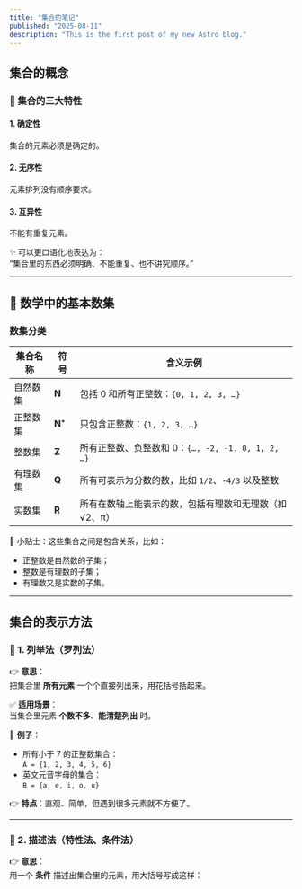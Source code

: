```yaml
---
title: "集合的笔记"
published: "2025-08-11"
description: "This is the first post of my new Astro blog."
---
```


## 集合的概念

### 🧠 集合的三大特性

#### 1. 确定性  
集合的元素必须是确定的。

#### 2. 无序性  
元素排列没有顺序要求。

#### 3. 互异性  
不能有重复元素。

✨ 可以更口语化地表达为：  
“集合里的东西必须明确、不能重复、也不讲究顺序。”

---

## 🔢 数学中的基本数集

### 数集分类

| 集合名称 | 符号     | 含义示例 |
| -------- | -------- | -------- |
| 自然数集 | **N**  | 包括 0 和所有正整数：`{0, 1, 2, 3, …}` |
| 正整数集 | **N⁺** | 只包含正整数：`{1, 2, 3, …}` |
| 整数集   | **Z**  | 所有正整数、负整数和 0：`{…, -2, -1, 0, 1, 2, …}` |
| 有理数集 | **Q**  | 所有可表示为分数的数，比如 `1/2`、`-4/3` 以及整数 |
| 实数集   | **R**  | 所有在数轴上能表示的数，包括有理数和无理数（如 √2、π） |

📌 小贴士：这些集合之间是包含关系，比如：
- 正整数是自然数的子集；
- 整数是有理数的子集；
- 有理数又是实数的子集。

---

## 集合的表示方法

### 🌟 1. 列举法（罗列法）

👉 **意思**：  
把集合里 **所有元素** 一个个直接列出来，用花括号括起来。

✅ **适用场景**：  
当集合里元素 **个数不多**、**能清楚列出** 时。

🔎 **例子**：
- 所有小于 7 的正整数集合：  
`A = {1, 2, 3, 4, 5, 6}`
- 英文元音字母的集合：  
`B = {a, e, i, o, u}`

👉 **特点**：直观、简单，但遇到很多元素就不方便了。

---

### 🌟 2. 描述法（特性法、条件法）

👉 **意思**：  
用一个 **条件** 描述出集合里的元素，用大括号写成这样：
